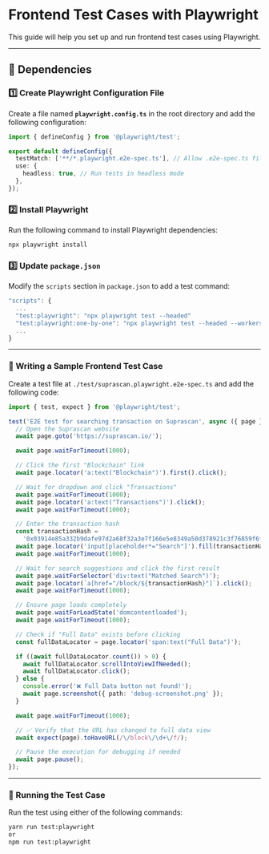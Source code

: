 # Frontend Test Cases with Playwright

This guide will help you set up and run frontend test cases using Playwright.

---

## 📌 Dependencies

### 1️⃣ Create Playwright Configuration File

Create a file named **`playwright.config.ts`** in the root directory and add the following configuration:

```ts
import { defineConfig } from '@playwright/test';

export default defineConfig({
  testMatch: ['**/*.playwright.e2e-spec.ts'], // Allow .e2e-spec.ts files
  use: {
    headless: true, // Run tests in headless mode
  },
});
```

### 2️⃣ Install Playwright

Run the following command to install Playwright dependencies:

```sh
npx playwright install
```

### 3️⃣ Update `package.json`

Modify the `scripts` section in `package.json` to add a test command:

```ts
"scripts": {
  ...
  "test:playwright": "npx playwright test --headed"
  "test:playwright:one-by-one": "npx playwright test --headed --workers=1"
  ...
}
```

---

### 📝 Writing a Sample Frontend Test Case

Create a test file at `./test/suprascan.playwright.e2e-spec.ts` and add the following code:

```ts
import { test, expect } from '@playwright/test';

test('E2E test for searching transaction on Suprascan', async ({ page }) => {
  // Open the Suprascan website
  await page.goto('https://suprascan.io/');

  await page.waitForTimeout(1000);

  // Click the first "Blockchain" link
  await page.locator('a:text("Blockchain")').first().click();

  // Wait for dropdown and click "Transactions"
  await page.waitForTimeout(1000);
  await page.locator('a:text("Transactions")').click();
  await page.waitForTimeout(1000);

  // Enter the transaction hash
  const transactionHash =
    '0x03914e85a332b9dafe97d2a68f32a3e7f166e5e8349a50d378921c3f76859f6f';
  await page.locator('input[placeholder*="Search"]').fill(transactionHash);
  await page.waitForTimeout(1000);

  // Wait for search suggestions and click the first result
  await page.waitForSelector('div:text("Matched Search")');
  await page.locator(`a[href="/block/${transactionHash}"]`).click();
  await page.waitForTimeout(1000);

  // Ensure page loads completely
  await page.waitForLoadState('domcontentloaded');
  await page.waitForTimeout(1000);

  // Check if "Full Data" exists before clicking
  const fullDataLocator = page.locator('span:text("Full Data")');

  if ((await fullDataLocator.count()) > 0) {
    await fullDataLocator.scrollIntoViewIfNeeded();
    await fullDataLocator.click();
  } else {
    console.error('❌ Full Data button not found!');
    await page.screenshot({ path: 'debug-screenshot.png' });
  }

  await page.waitForTimeout(1000);

  // ✅ Verify that the URL has changed to full data view
  await expect(page).toHaveURL(/\/block\/\d+\/f/);

  // Pause the execution for debugging if needed
  await page.pause();
});
```

---

### 🚀 Running the Test Case

Run the test using either of the following commands:

```sh
yarn run test:playwright
or
npm run test:playwright
```
